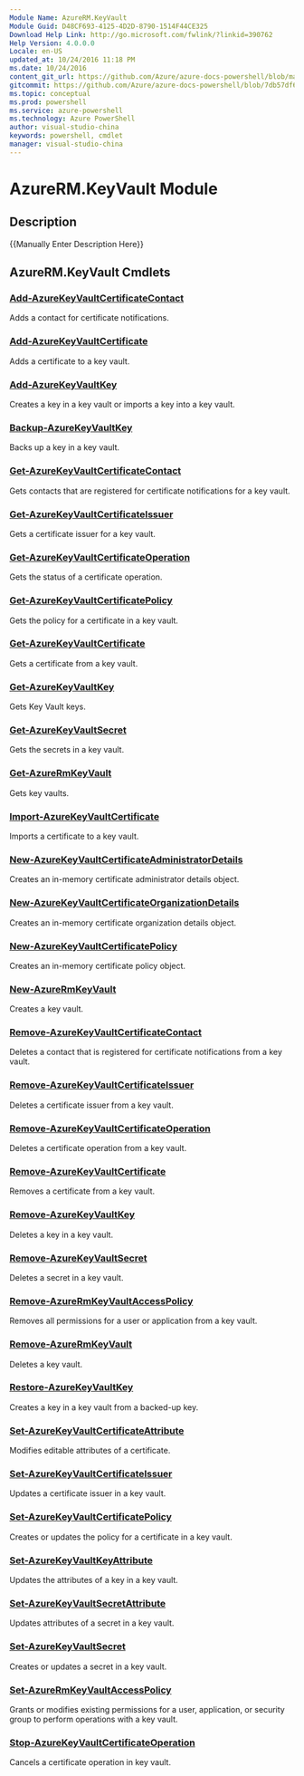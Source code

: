 ```yaml
---
Module Name: AzureRM.KeyVault
Module Guid: D48CF693-4125-4D2D-8790-1514F44CE325
Download Help Link: http://go.microsoft.com/fwlink/?linkid=390762
Help Version: 4.0.0.0
Locale: en-US
updated_at: 10/24/2016 11:18 PM
ms.date: 10/24/2016
content_git_url: https://github.com/Azure/azure-docs-powershell/blob/master/azureps-cmdlets-docs/ResourceManager/AzureRM.KeyVault/v2.2.0/AzureRM.KeyVault.md
gitcommit: https://github.com/Azure/azure-docs-powershell/blob/7db57df6b5e709a7c001e6de362a1240d7583ae8/azureps-cmdlets-docs/ResourceManager/AzureRM.KeyVault/v2.2.0/AzureRM.KeyVault.md
ms.topic: conceptual
ms.prod: powershell
ms.service: azure-powershell
ms.technology: Azure PowerShell
author: visual-studio-china
keywords: powershell, cmdlet
manager: visual-studio-china
---
```


# AzureRM.KeyVault Module
## Description
{{Manually Enter Description Here}}

## AzureRM.KeyVault Cmdlets
### [Add-AzureKeyVaultCertificateContact](.\Add-AzureKeyVaultCertificateContact.md)
Adds a contact for certificate notifications.


### [Add-AzureKeyVaultCertificate](.\Add-AzureKeyVaultCertificate.md)
Adds a certificate to a key vault.


### [Add-AzureKeyVaultKey](.\Add-AzureKeyVaultKey.md)
Creates a key in a key vault or imports a key into a key vault.


### [Backup-AzureKeyVaultKey](.\Backup-AzureKeyVaultKey.md)
Backs up a key in a key vault.


### [Get-AzureKeyVaultCertificateContact](.\Get-AzureKeyVaultCertificateContact.md)
Gets contacts that are registered for certificate notifications for a key vault.


### [Get-AzureKeyVaultCertificateIssuer](.\Get-AzureKeyVaultCertificateIssuer.md)
Gets a certificate issuer for a key vault.


### [Get-AzureKeyVaultCertificateOperation](.\Get-AzureKeyVaultCertificateOperation.md)
Gets the status of a certificate operation.


### [Get-AzureKeyVaultCertificatePolicy](.\Get-AzureKeyVaultCertificatePolicy.md)
Gets the policy for a certificate in a key vault.


### [Get-AzureKeyVaultCertificate](.\Get-AzureKeyVaultCertificate.md)
Gets a certificate from a key vault.


### [Get-AzureKeyVaultKey](.\Get-AzureKeyVaultKey.md)
Gets Key Vault keys.


### [Get-AzureKeyVaultSecret](.\Get-AzureKeyVaultSecret.md)
Gets the secrets in a key vault.


### [Get-AzureRmKeyVault](.\Get-AzureRmKeyVault.md)
Gets key vaults.


### [Import-AzureKeyVaultCertificate](.\Import-AzureKeyVaultCertificate.md)
Imports a certificate to a key vault.


### [New-AzureKeyVaultCertificateAdministratorDetails](.\New-AzureKeyVaultCertificateAdministratorDetails.md)
Creates an in-memory certificate administrator details object.


### [New-AzureKeyVaultCertificateOrganizationDetails](.\New-AzureKeyVaultCertificateOrganizationDetails.md)
Creates an in-memory certificate organization details object.


### [New-AzureKeyVaultCertificatePolicy](.\New-AzureKeyVaultCertificatePolicy.md)
Creates an in-memory certificate policy object.


### [New-AzureRmKeyVault](.\New-AzureRmKeyVault.md)
Creates a key vault.


### [Remove-AzureKeyVaultCertificateContact](.\Remove-AzureKeyVaultCertificateContact.md)
Deletes a contact that is registered for certificate notifications from a key vault.


### [Remove-AzureKeyVaultCertificateIssuer](.\Remove-AzureKeyVaultCertificateIssuer.md)
Deletes a certificate issuer from a key vault.


### [Remove-AzureKeyVaultCertificateOperation](.\Remove-AzureKeyVaultCertificateOperation.md)
Deletes a certificate operation from a key vault.


### [Remove-AzureKeyVaultCertificate](.\Remove-AzureKeyVaultCertificate.md)
Removes a certificate from a key vault.


### [Remove-AzureKeyVaultKey](.\Remove-AzureKeyVaultKey.md)
Deletes a key in a key vault.


### [Remove-AzureKeyVaultSecret](.\Remove-AzureKeyVaultSecret.md)
Deletes a secret in a key vault.


### [Remove-AzureRmKeyVaultAccessPolicy](.\Remove-AzureRmKeyVaultAccessPolicy.md)
Removes all permissions for a user or application from a key vault.


### [Remove-AzureRmKeyVault](.\Remove-AzureRmKeyVault.md)
Deletes a key vault.


### [Restore-AzureKeyVaultKey](.\Restore-AzureKeyVaultKey.md)
Creates a key in a key vault from a backed-up key.


### [Set-AzureKeyVaultCertificateAttribute](.\Set-AzureKeyVaultCertificateAttribute.md)
Modifies editable attributes of a certificate.


### [Set-AzureKeyVaultCertificateIssuer](.\Set-AzureKeyVaultCertificateIssuer.md)
Updates a certificate issuer in a key vault.


### [Set-AzureKeyVaultCertificatePolicy](.\Set-AzureKeyVaultCertificatePolicy.md)
Creates or updates the policy for a certificate in a key vault.


### [Set-AzureKeyVaultKeyAttribute](.\Set-AzureKeyVaultKeyAttribute.md)
Updates the attributes of a key in a key vault.


### [Set-AzureKeyVaultSecretAttribute](.\Set-AzureKeyVaultSecretAttribute.md)
Updates attributes of a secret in a key vault.


### [Set-AzureKeyVaultSecret](.\Set-AzureKeyVaultSecret.md)
Creates or updates a secret in a key vault.


### [Set-AzureRmKeyVaultAccessPolicy](.\Set-AzureRmKeyVaultAccessPolicy.md)
Grants or modifies existing permissions for a user, application, or security group to perform operations with a key vault.


### [Stop-AzureKeyVaultCertificateOperation](.\Stop-AzureKeyVaultCertificateOperation.md)
Cancels a certificate operation in key vault.



